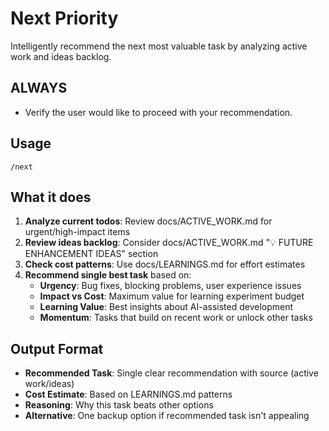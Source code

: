# Next Priority

Intelligently recommend the next most valuable task by analyzing active work and ideas backlog.

## ALWAYS

- Verify the user would like to proceed with your recommendation.

## Usage
```
/next
```

## What it does
1. **Analyze current todos**: Review docs/ACTIVE_WORK.md for urgent/high-impact items
2. **Review ideas backlog**: Consider docs/ACTIVE_WORK.md "💡 FUTURE ENHANCEMENT IDEAS" section
3. **Check cost patterns**: Use docs/LEARNINGS.md for effort estimates
4. **Recommend single best task** based on:
   - **Urgency**: Bug fixes, blocking problems, user experience issues
   - **Impact vs Cost**: Maximum value for learning experiment budget  
   - **Learning Value**: Best insights about AI-assisted development
   - **Momentum**: Tasks that build on recent work or unlock other tasks

## Output Format
- **Recommended Task**: Single clear recommendation with source (active work/ideas)
- **Cost Estimate**: Based on LEARNINGS.md patterns
- **Reasoning**: Why this task beats other options
- **Alternative**: One backup option if recommended task isn't appealing